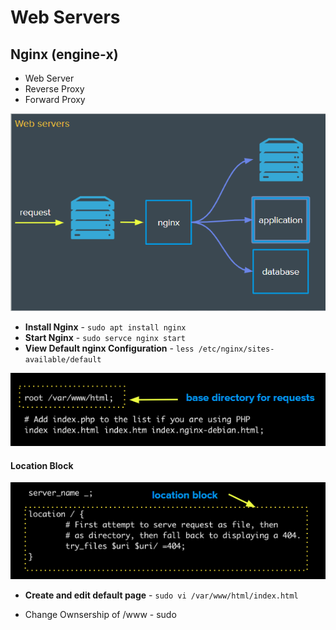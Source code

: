 # Web Servers

## Nginx (engine-x)

- Web Server
- Reverse Proxy
- Forward Proxy

![Alt text](./images/image6.png)

- **Install Nginx** - `sudo apt install nginx`
- **Start Nginx** - `sudo servce nginx start`
- **View Default nginx Configuration** - `less /etc/nginx/sites-available/default`

![Alt text](./images/image7.png)

#### Location Block

![Alt text](./images/image8.png)

- **Create and edit default page** - `sudo vi /var/www/html/index.html`

- Change Ownsership of /www - sudo 

